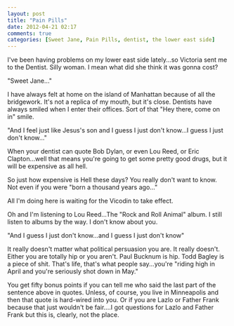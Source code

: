 ```yaml
---
layout: post
title: "Pain Pills"
date: 2012-04-21 02:17
comments: true
categories: [Sweet Jane, Pain Pills, dentist, the lower east side]
---
```

I've been having problems on my lower east side lately...so Victoria sent me to the Dentist.  Silly woman. I mean what did she think it was gonna cost?  

"Sweet Jane..."

<!-- more -->

I have always felt at home on the island of Manhattan because of all the bridgework. It's not a replica of my mouth, but it's close. Dentists have always smiled when I enter their offices. Sort of that "Hey there, come on in" smile.

"And I feel just like Jesus's son and I guess I just don't know...I guess I just don't know..."

When your dentist can quote Bob Dylan, or even Lou Reed, or Eric Clapton...well that means you're going to get some pretty good drugs, but it will be expensive as all hell.  

So just how expensive is Hell these days?  You really don't want to know.  Not even if you were "born a thousand years ago..."

All I'm doing here is waiting for the Vicodin to take effect.

Oh and I'm listening to Lou Reed...The "Rock and Roll Animal" album.  I still listen to albums by the way. I don't know about you.

"And I guess I just don't know...and I guess I just don't know"

It really doesn't matter what political persuasion you are.  It really doesn't. Either you are totally hip or you aren't.  Paul Bucknum is hip. Todd Bagley is a piece of shit.  That's life, that's what people say...you're "riding high in April and you're seriously shot down in May."

You get fifty bonus points if you can tell me who said the last part of the sentence above in quotes. Unless, of course, you live in Minneapolis and then that quote is hard-wired into you. Or if you are Lazlo or Father Frank because that just wouldn't be fair....I got questions for Lazlo and Father Frank but this is, clearly, not the place.



